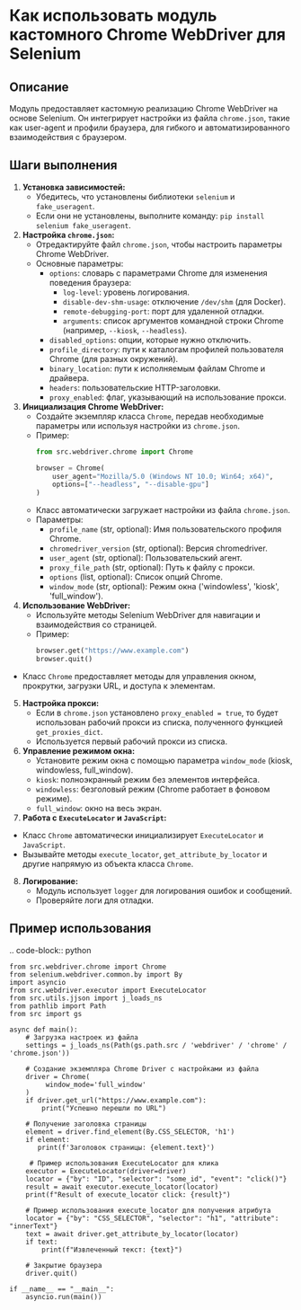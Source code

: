 Как использовать модуль кастомного Chrome WebDriver для Selenium
=========================================================================================

Описание
-------------------------
Модуль предоставляет кастомную реализацию Chrome WebDriver на основе Selenium. Он интегрирует настройки из файла `chrome.json`, такие как user-agent и профили браузера, для гибкого и автоматизированного взаимодействия с браузером.

Шаги выполнения
-------------------------
1. **Установка зависимостей:**
    - Убедитесь, что установлены библиотеки `selenium` и `fake_useragent`.
    - Если они не установлены, выполните команду: `pip install selenium fake_useragent`.
2. **Настройка `chrome.json`:**
   - Отредактируйте файл `chrome.json`, чтобы настроить параметры Chrome WebDriver.
   - Основные параметры:
     -   `options`: словарь с параметрами Chrome для изменения поведения браузера:
           - `log-level`: уровень логирования.
           - `disable-dev-shm-usage`: отключение `/dev/shm` (для Docker).
           -  `remote-debugging-port`: порт для удаленной отладки.
           - `arguments`: список аргументов командной строки Chrome (например, `--kiosk`, `--headless`).
      -   `disabled_options`: опции, которые нужно отключить.
      -  `profile_directory`: пути к каталогам профилей пользователя Chrome (для разных окружений).
      -   `binary_location`: пути к исполняемым файлам Chrome и драйвера.
      -   `headers`: пользовательские HTTP-заголовки.
      -   `proxy_enabled`: флаг, указывающий на использование прокси.
3.  **Инициализация Chrome WebDriver:**
    - Создайте экземпляр класса `Chrome`, передав необходимые параметры или используя настройки из `chrome.json`.
    - Пример:
        ```python
        from src.webdriver.chrome import Chrome

        browser = Chrome(
            user_agent="Mozilla/5.0 (Windows NT 10.0; Win64; x64)",
            options=["--headless", "--disable-gpu"]
        )
        ```
    - Класс автоматически загружает настройки из файла `chrome.json`.
    - Параметры:
        - `profile_name` (str, optional): Имя пользовательского профиля Chrome.
        - `chromedriver_version` (str, optional): Версия chromedriver.
        - `user_agent` (str, optional): Пользовательский агент.
        - `proxy_file_path` (str, optional): Путь к файлу с прокси.
        - `options` (list, optional): Список опций Chrome.
        - `window_mode` (str, optional): Режим окна ('windowless', 'kiosk', 'full_window').
4.  **Использование WebDriver:**
    - Используйте методы Selenium WebDriver для навигации и взаимодействия со страницей.
    - Пример:
         ```python
         browser.get("https://www.example.com")
         browser.quit()
         ```
   -   Класс `Chrome` предоставляет методы для управления окном, прокрутки, загрузки URL, и доступа к элементам.
5.  **Настройка прокси:**
    - Если в `chrome.json` установлено `proxy_enabled = true`, то будет использован рабочий прокси из списка, полученного функцией `get_proxies_dict`.
    -   Используется первый рабочий прокси из списка.
6. **Управление режимом окна:**
   -  Установите режим окна с помощью параметра `window_mode` (kiosk, windowless, full_window).
   - `kiosk`: полноэкранный режим без элементов интерфейса.
    -  `windowless`: безголовый режим (Chrome работает в фоновом режиме).
    -   `full_window`: окно на весь экран.
7.  **Работа с `ExecuteLocator` и `JavaScript`:**
   - Класс `Chrome` автоматически инициализирует `ExecuteLocator` и `JavaScript`.
   - Вызывайте методы `execute_locator`, `get_attribute_by_locator` и другие напрямую из объекта класса `Chrome`.
8. **Логирование:**
    -  Модуль использует `logger` для логирования ошибок и сообщений.
    -  Проверяйте логи для отладки.

Пример использования
-------------------------
.. code-block:: python

    from src.webdriver.chrome import Chrome
    from selenium.webdriver.common.by import By
    import asyncio
    from src.webdriver.executor import ExecuteLocator
    from src.utils.jjson import j_loads_ns
    from pathlib import Path
    from src import gs

    async def main():
        # Загрузка настроек из файла
        settings = j_loads_ns(Path(gs.path.src / 'webdriver' / 'chrome' / 'chrome.json'))

        # Создание экземпляра Chrome Driver с настройками из файла
        driver = Chrome(
             window_mode='full_window'
        )
        if driver.get_url("https://www.example.com"):
            print("Успешно перешли по URL")

        # Получение заголовка страницы
        element = driver.find_element(By.CSS_SELECTOR, 'h1')
        if element:
           print(f'Заголовок страницы: {element.text}')

         # Пример использования ExecuteLocator для клика
        executor = ExecuteLocator(driver=driver)
        locator = {"by": "ID", "selector": "some_id", "event": "click()"}
        result = await executor.execute_locator(locator)
        print(f"Result of execute_locator click: {result}")

        # Пример использования execute_locator для получения атрибута
        locator = {"by": "CSS_SELECTOR", "selector": "h1", "attribute": "innerText"}
        text = await driver.get_attribute_by_locator(locator)
        if text:
            print(f"Извлеченный текст: {text}")

        # Закрытие браузера
        driver.quit()

    if __name__ == "__main__":
        asyncio.run(main())
